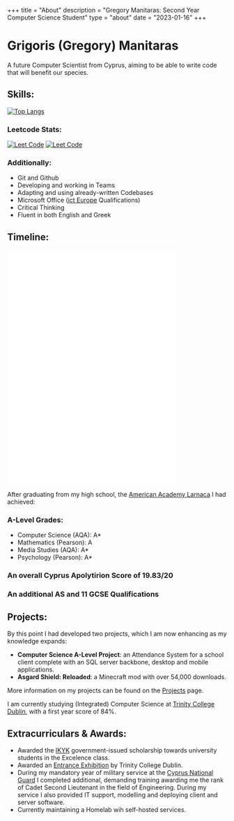 +++
title = "About"
description = "Gregory Manitaras: Second Year Computer Science Student"
type = "about"
date = "2023-01-16"
+++
# Grigoris (Gregory) Manitaras

A future Computer Scientist from Cyprus, aiming to be able to write code that will benefit our species.
## Skills:
[![Top Langs](https://github-readme-stats.vercel.app/api/top-langs/?username=ManGregory128&layout=compact)](https://github.com/ManGregory128)

### Leetcode Stats:
[![Leet Code](https://badges.peiyuan.ch/leetcode/mangregory/submission?accepted=true&difficulty=easy)](https://leetcode.com/mangregory/) [![Leet Code](https://badges.peiyuan.ch/leetcode/mangregory/submission?accepted=true&difficulty=medium)](https://leetcode.com/mangregory/)
### Additionally:
* Git and Github
* Developing and working in Teams
* Adapting and using already-written Codebases
* Microsoft Office ([ict Europe](http://www.icteurope.gr/index.php?lng=cy) Qualifications)
* Critical Thinking
* Fluent in both English and Greek

## Timeline:
![timeline](/images/timeline-transparent-optimized.gif)

After graduating from my high school, the [American Academy Larnaca](https://academy.ac.cy) I had achieved:
### A-Level Grades:
* Computer Science (AQA): A*
* Mathematics (Pearson): A
* Media Studies (AQA): A*
* Psychology (Pearson): A*
### An overall Cyprus Apolytirion Score of 19.83/20
### An additional AS and 11 GCSE Qualifications

## Projects:
By this point I had developed two projects, which I am now enhancing as my knowledge expands:
* **Computer Science A-Level Project**: an Attendance System for a school client complete with an SQL server backbone, desktop and mobile applications.
* **Asgard Shield: Reloaded**: a Minecraft mod with over 54,000 downloads.

More information on my projects can be found on the [Projects](https://mangregory.me/projects) page.

I am currently studying (Integrated) Computer Science at [Trinity College Dublin](https://www.tcd.ie/courses/undergraduate/courses/computer-science/), with a first year score of 84%.

## Extracurriculars & Awards:
 
 * Awarded the [IKYK](http://www.cyscholarships.gov.cy) government-issued scholarship towards university students in the Excelence class.
 * Awarded an [Entrance Exhibition](https://www.tcd.ie/study/undergraduate/entrance-exhibition/) by Trinity College Dublin.
 * During my mandatory year of military service at the [Cyprus National Guard](http://army.gov.cy) I completed additional, demanding training awarding me the rank of Cadet Second Lieutenant in the field of Engineering. During my service I also provided IT support, modelling and deploying client and server software.
 * Currently maintaining a Homelab wih self-hosted services.

